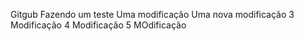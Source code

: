 Gitgub
Fazendo um teste
Uma modificação
Uma nova modificação
3 Modificação
4 Modificação
5 MOdificação